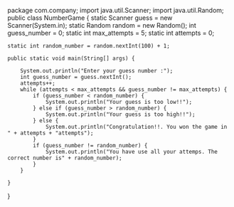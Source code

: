 package com.company;
import java.util.Scanner;
import java.util.Random;
public class NumberGame {
    static Scanner guess = new Scanner(System.in);
    static Random random = new Random();
    int guess_number = 0;
    static int max_attempts = 5;
    static int attempts = 0;

    static int random_number = random.nextInt(100) + 1;
    
    public static void main(String[] args) {

        System.out.println("Enter your guess number :");
        int guess_number = guess.nextInt();
        attempts++;
        while (attempts < max_attempts && guess_number != max_attempts) {
            if (guess_number < random_number) {
                System.out.println("Your guess is too low!!");
            } else if (guess_number > random_number) {
                System.out.println("Your guess is too high!!");
            } else {
                System.out.println("Congratulation!!. You won the game in " + attempts + "attempts");
            }
            if (guess_number != random_number) {
                System.out.println("You have use all your attemps. The correct number is" + random_number);
            }
        }

    }
}
